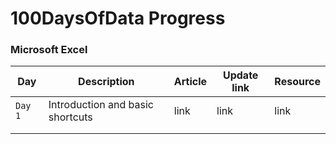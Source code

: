 
# 100DaysOfData Progress

### Microsoft Excel

| Day  | Description  | Article   | Update link  | Resource  |
|---|---|---|---|---|
| `Day 1`  | Introduction and basic shortcuts  | link  |  link | link  |
|   |   |   |   |   |
|   |   |   |   |   |
